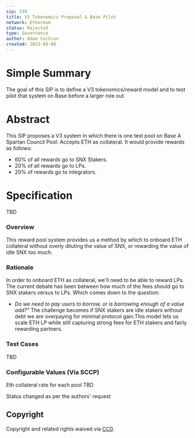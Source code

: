 ```yaml
---
sip: 339
title: V3 Tokenomics Proposal & Base Pilot
network: Ethereum
status: Rejected
type: Governance
author: Adam Cochran
created: 2023-09-08
---
```


# Simple Summary

The goal of this SIP is to define a V3 tokenomics/reward model and to test pilot that system on Base before a larger role out.</p>

# Abstract

This SIP proposes a V3 system in which there is one test pool on Base A Spartan Council Pool: Accepts ETH as collateral. It would provide rewards as follows:
- 60% of all rewards go to SNX Stakers.
- 20% of all rewards go to LPs. 
- 20% of rewards go to integrators.

# Specification
TBD

### Overview

This reward pool system provides us a method by which to onboard ETH collateral without overly diluting the value of SNX, or rewarding the value of idle SNX too much.</p>

### Rationale

In order to onboard ETH as collateral, we'll need to be able to reward LPs. The current debate has been between how much of the fees should go to SNX stakers versus to LPs. Which comes down to the question:
- *Do we need to pay users to borrow, or is borrowing enough of a value add?"*
The challenge becomes if SNX stakers are idle stakers without debt we are overpaying for minimal protocol gain.This model lets us scale ETH LP while still capturing strong fees for ETH stakers and fairly rewarding partners.

### Test Cases
TBD

### Configurable Values (Via SCCP)
Eth collateral rate for each pool TBD

Status changed as per the authors' request

## Copyright

Copyright and related rights waived via [CC0](https://creativecommons.org/publicdomain/zero/1.0/).

